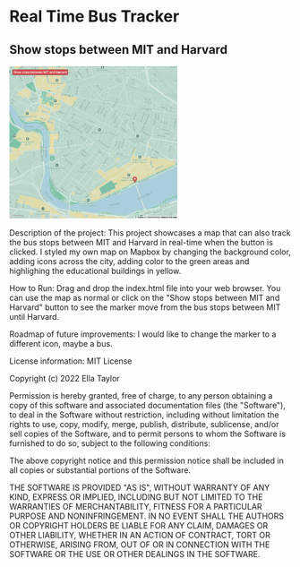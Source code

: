 # Real Time Bus Tracker
## Show stops between MIT and Harvard

<img src= "Real-time-bus-tracker.png" width='300'/>

Description of the project: This project showcases a map that can also track the bus stops between MIT and Harvard in real-time when the button is clicked. I styled my own map on Mapbox by changing the background color, adding icons across the city, adding color to the green areas and highlighing the educational buildings in yellow.

How to Run: Drag and drop the index.html file into your web browser. You can use the map as normal or click on the "Show stops between MIT and Harvard" button to see the marker move from the bus stops between MIT until Harvard.

Roadmap of future improvements: I would like to change the marker to a different icon, maybe a bus. 

License information: MIT License

Copyright (c) 2022 Ella Taylor

Permission is hereby granted, free of charge, to any person obtaining a copy
of this software and associated documentation files (the "Software"), to deal
in the Software without restriction, including without limitation the rights
to use, copy, modify, merge, publish, distribute, sublicense, and/or sell
copies of the Software, and to permit persons to whom the Software is
furnished to do so, subject to the following conditions:

The above copyright notice and this permission notice shall be included in all
copies or substantial portions of the Software.

THE SOFTWARE IS PROVIDED "AS IS", WITHOUT WARRANTY OF ANY KIND, EXPRESS OR
IMPLIED, INCLUDING BUT NOT LIMITED TO THE WARRANTIES OF MERCHANTABILITY,
FITNESS FOR A PARTICULAR PURPOSE AND NONINFRINGEMENT. IN NO EVENT SHALL THE
AUTHORS OR COPYRIGHT HOLDERS BE LIABLE FOR ANY CLAIM, DAMAGES OR OTHER
LIABILITY, WHETHER IN AN ACTION OF CONTRACT, TORT OR OTHERWISE, ARISING FROM,
OUT OF OR IN CONNECTION WITH THE SOFTWARE OR THE USE OR OTHER DEALINGS IN THE
SOFTWARE.
